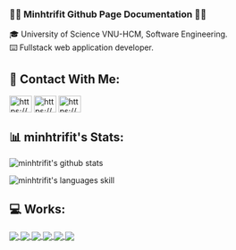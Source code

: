 ### 🐱‍👤 Minhtrifit Github Page Documentation 🐱‍👤

🎓 University of Science VNU-HCM, Software Engineering.<br>
⌨️ Fullstack web application developer.<br>

## 📩 Contact With Me: 

<p align="left">
<a href="https://www.facebook.com/minhtrifit" target="blank"><img align="center" src="https://raw.githubusercontent.com/rahuldkjain/github-profile-readme-generator/master/src/images/icons/Social/facebook.svg" alt="https://www.facebook.com/minhtrifit" height="30" width="40" /></a>
<a href="https://www.youtube.com/@minhtrifit" target="blank"><img align="center" src="https://raw.githubusercontent.com/rahuldkjain/github-profile-readme-generator/master/src/images/icons/Social/youtube.svg" alt="https://www.youtube.com/@minhtrifit" height="30" width="40" /></a>
<a href="https://www.linkedin.com/in/lê-minh-trí-89ab94215/" target="blank"><img align="center" src="https://raw.githubusercontent.com/rahuldkjain/github-profile-readme-generator/master/src/images/icons/Social/linked-in-alt.svg" alt="https://www.linkedin.com/in/lê-minh-trí-89ab94215/" height="30" width="40" /></a>
</p>

## 📊 minhtrifit's Stats: 

![minhtrifit's github stats](https://github-readme-stats-git-masterrstaa-rickstaa.vercel.app/api?username=minhtrifit&show_icons=true&theme=tokyonight&hide=contribs,prs,issues)

![minhtrifit's languages skill](https://github-readme-stats.vercel.app/api/top-langs/?username=minhtrifit&hide=c%23,powershell,Mathematica,Ruby,Objective-C,Objective-C%2b%2b,Cuda&title_color=1ac8db&text_color=ffffff&icon_color=61dafb&bg_color=051f18&langs_count=8&layout=compact&border_color=ffffff&hide_border=false)

## 💻 Works: 

<a href="https://github.com/minhtrifit/spotify-clone-client">
  <!-- Change the `github-readme-stats.anuraghazra1.vercel.app` to `github-readme-stats.vercel.app`  -->
  <img align="center" src="https://github-readme-stats.anuraghazra1.vercel.app/api/pin/?username=minhtrifit&repo=spotify-clone-client&theme=onedark" />
</a>
<a href="https://github.com/minhtrifit/slearninglab-client">
  <!-- Change the `github-readme-stats.anuraghazra1.vercel.app` to `github-readme-stats.vercel.app`  -->
  <img align="center" src="https://github-readme-stats.anuraghazra1.vercel.app/api/pin/?username=minhtrifit&repo=slearninglab-client&theme=radical" />
</a>

<a href="https://github.com/minhtrifit/pern-figure-world-client">
  <!-- Change the `github-readme-stats.anuraghazra1.vercel.app` to `github-readme-stats.vercel.app`  -->
  <img align="center" src="https://github-readme-stats.anuraghazra1.vercel.app/api/pin/?username=minhtrifit&repo=pern-figure-world-client&theme=merko" />
</a>
<a href="https://github.com/minhtrifit/driving-license-nodejs">
  <!-- Change the `github-readme-stats.anuraghazra1.vercel.app` to `github-readme-stats.vercel.app`  -->
  <img align="center" src="https://github-readme-stats.anuraghazra1.vercel.app/api/pin/?username=minhtrifit&repo=driving-license-nodejs&theme=gruvbox" />
</a>

<a href="https://github.com/minhtrifit/minhtrifit-portfolio-2.0">
  <!-- Change the `github-readme-stats.anuraghazra1.vercel.app` to `github-readme-stats.vercel.app`  -->
  <img align="center" src="https://github-readme-stats.anuraghazra1.vercel.app/api/pin/?username=minhtrifit&repo=minhtrifit-portfolio-2.0&theme=dark" />
</a>
<a href="https://github.com/minhtrifit/mediapipe-template">
  <!-- Change the `github-readme-stats.anuraghazra1.vercel.app` to `github-readme-stats.vercel.app`  -->
  <img align="center" src="https://github-readme-stats.anuraghazra1.vercel.app/api/pin/?username=minhtrifit&repo=mediapipe-template&theme=dracula" />
</a> 

<!-- https://github.com/edent/SuperTinyIcons -->
